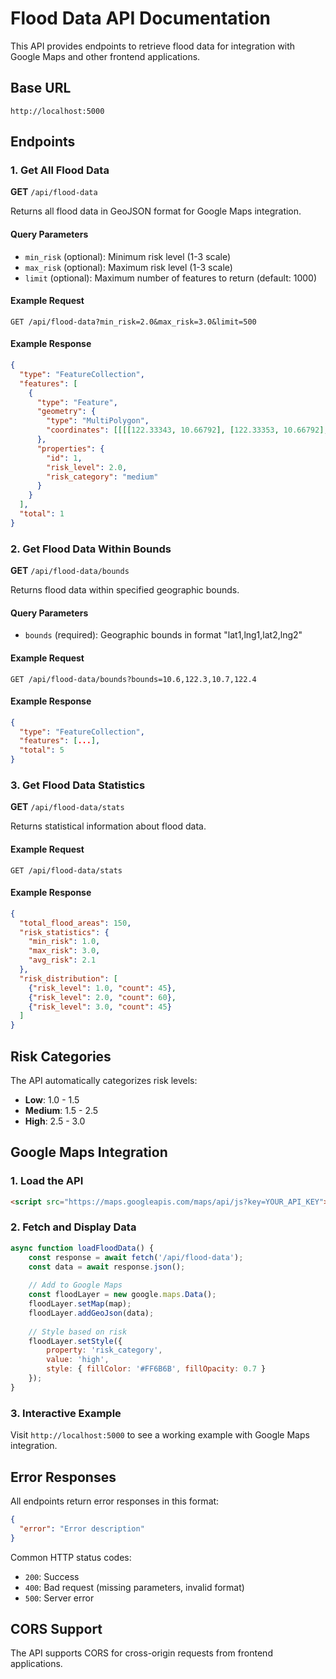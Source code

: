 # Flood Data API Documentation

This API provides endpoints to retrieve flood data for integration with Google Maps and other frontend applications.

## Base URL
```
http://localhost:5000
```

## Endpoints

### 1. Get All Flood Data
**GET** `/api/flood-data`

Returns all flood data in GeoJSON format for Google Maps integration.

#### Query Parameters
- `min_risk` (optional): Minimum risk level (1-3 scale)
- `max_risk` (optional): Maximum risk level (1-3 scale)
- `limit` (optional): Maximum number of features to return (default: 1000)

#### Example Request
```
GET /api/flood-data?min_risk=2.0&max_risk=3.0&limit=500
```

#### Example Response
```json
{
  "type": "FeatureCollection",
  "features": [
    {
      "type": "Feature",
      "geometry": {
        "type": "MultiPolygon",
        "coordinates": [[[[122.33343, 10.66792], [122.33353, 10.66792], ...]]]
      },
      "properties": {
        "id": 1,
        "risk_level": 2.0,
        "risk_category": "medium"
      }
    }
  ],
  "total": 1
}
```

### 2. Get Flood Data Within Bounds
**GET** `/api/flood-data/bounds`

Returns flood data within specified geographic bounds.

#### Query Parameters
- `bounds` (required): Geographic bounds in format "lat1,lng1,lat2,lng2"

#### Example Request
```
GET /api/flood-data/bounds?bounds=10.6,122.3,10.7,122.4
```

#### Example Response
```json
{
  "type": "FeatureCollection",
  "features": [...],
  "total": 5
}
```

### 3. Get Flood Data Statistics
**GET** `/api/flood-data/stats`

Returns statistical information about flood data.

#### Example Request
```
GET /api/flood-data/stats
```

#### Example Response
```json
{
  "total_flood_areas": 150,
  "risk_statistics": {
    "min_risk": 1.0,
    "max_risk": 3.0,
    "avg_risk": 2.1
  },
  "risk_distribution": [
    {"risk_level": 1.0, "count": 45},
    {"risk_level": 2.0, "count": 60},
    {"risk_level": 3.0, "count": 45}
  ]
}
```

## Risk Categories

The API automatically categorizes risk levels:
- **Low**: 1.0 - 1.5
- **Medium**: 1.5 - 2.5
- **High**: 2.5 - 3.0

## Google Maps Integration

### 1. Load the API
```html
<script src="https://maps.googleapis.com/maps/api/js?key=YOUR_API_KEY"></script>
```

### 2. Fetch and Display Data
```javascript
async function loadFloodData() {
    const response = await fetch('/api/flood-data');
    const data = await response.json();
    
    // Add to Google Maps
    const floodLayer = new google.maps.Data();
    floodLayer.setMap(map);
    floodLayer.addGeoJson(data);
    
    // Style based on risk
    floodLayer.setStyle({
        property: 'risk_category',
        value: 'high',
        style: { fillColor: '#FF6B6B', fillOpacity: 0.7 }
    });
}
```

### 3. Interactive Example
Visit `http://localhost:5000` to see a working example with Google Maps integration.

## Error Responses

All endpoints return error responses in this format:
```json
{
  "error": "Error description"
}
```

Common HTTP status codes:
- `200`: Success
- `400`: Bad request (missing parameters, invalid format)
- `500`: Server error

## CORS Support

The API supports CORS for cross-origin requests from frontend applications.
